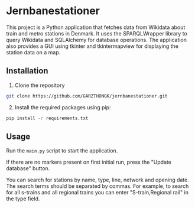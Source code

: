 # Jernbanestationer

This project is a Python application that fetches data from Wikidata about train and metro stations in Denmark. It uses the SPARQLWrapper library to query Wikidata and SQLAlchemy for database operations. The application also provides a GUI using tkinter and tkintermapview for displaying the station data on a map.

## Installation

1. Clone the repository
```bash
git clone https://github.com/GARZTHONGK/jernbanestationer.git
```
2. Install the required packages using pip:

```bash
pip install -r requirements.txt
```
## Usage

Run the `main.py` script to start the application.

If there are no markers present on first initial run, press the "Update database" button.

You can search for stations by name, type, line, network and opening date. The search terms should be separated by commas. For example, to search for all s-trains and all regional trains you can enter "S-train,Regional rail" in the type field.
